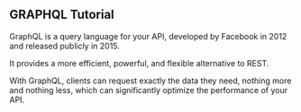 ## GRAPHQL Tutorial

GraphQL is a query language for your API, developed by Facebook in 2012 and released publicly in 2015.   

It provides a more efficient, powerful, and flexible alternative to REST. 

With GraphQL, clients can request exactly the data they need, nothing more and nothing less, which can significantly optimize the performance of your API.
